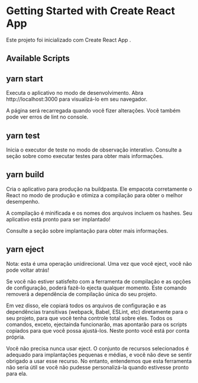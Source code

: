 # Getting Started with Create React App

Este projeto foi inicializado com Create React App .

## Available Scripts

## yarn start
Executa o aplicativo no modo de desenvolvimento.
Abra http://localhost:3000 para visualizá-lo em seu navegador.

A página será recarregada quando você fizer alterações.
Você também pode ver erros de lint no console.

## yarn test
Inicia o executor de teste no modo de observação interativo.
Consulte a seção sobre como executar testes para obter mais informações.

## yarn build
Cria o aplicativo para produção na buildpasta.
Ele empacota corretamente o React no modo de produção e otimiza a compilação para obter o melhor desempenho.

A compilação é minificada e os nomes dos arquivos incluem os hashes.
Seu aplicativo está pronto para ser implantado!

Consulte a seção sobre implantação para obter mais informações.

## yarn eject
Nota: esta é uma operação unidirecional. Uma vez que você eject, você não pode voltar atrás!

Se você não estiver satisfeito com a ferramenta de compilação e as opções de configuração, poderá fazê-lo ejecta qualquer momento. Este comando removerá a dependência de compilação única do seu projeto.

Em vez disso, ele copiará todos os arquivos de configuração e as dependências transitivas (webpack, Babel, ESLint, etc) diretamente para o seu projeto, para que você tenha controle total sobre eles. Todos os comandos, exceto, ejectainda funcionarão, mas apontarão para os scripts copiados para que você possa ajustá-los. Neste ponto você está por conta própria.

Você não precisa nunca usar eject. O conjunto de recursos selecionados é adequado para implantações pequenas e médias, e você não deve se sentir obrigado a usar esse recurso. No entanto, entendemos que esta ferramenta não seria útil se você não pudesse personalizá-la quando estivesse pronto para ela.
